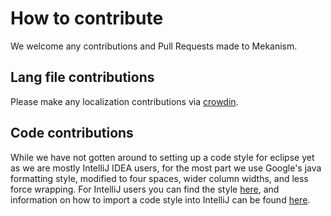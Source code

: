 # How to contribute

We welcome any contributions and Pull Requests made to Mekanism.

## Lang file contributions

Please make any localization contributions via [crowdin](https://crowdin.com/project/mekanism).

## Code contributions

While we have not gotten around to setting up a code style for eclipse yet as we are mostly IntelliJ IDEA users, for the most part we use Google's java formatting style, modified to four spaces, wider column widths, and less force wrapping. For IntelliJ users you can find the style [here](https://github.com/mekanism/Mekanism/blob/1.19.x/docs/Mekanism.xml), and information on how to import a code style into IntelliJ can be found [here](https://www.jetbrains.com/help/idea/settings-code-style.html).
